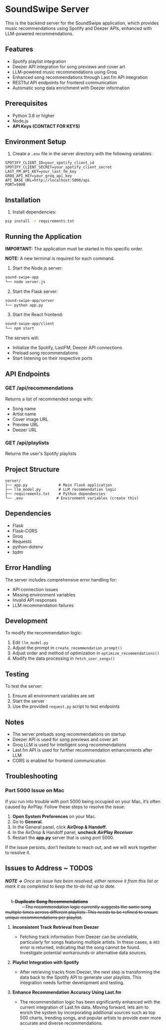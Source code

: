 # SoundSwipe Server 

This is the backend server for the SoundSwipe application, which provides music recommendations using Spotify and Deezer APIs, enhanced with LLM-powered recommendations.

## Features

- Spotify playlist integration
- Deezer API integration for song previews and cover art
- LLM-powered music recommendations using Groq
- Enhanced song recommendations through Last.fm API integration 
- RESTful API endpoints for frontend communication
- Automatic song data enrichment with Deezer information

## Prerequisites

- Python 3.8 or higher
- Node.js
- **API Keys (CONTACT FOR KEYS)**

## Environment Setup

1. Create a `.env` file in the server directory with the following variables:
```env
SPOTIFY_CLIENT_ID=your_spotify_client_id
SPOTIFY_CLIENT_SECRET=your_spotify_client_secret
LAST_FM_API_KEY=your_last_fm_key
GROQ_API_KEY=your_groq_api_key
API_BASE_URL=http://localhost:5000/api
PORT=5000
```

## Installation

1. Install dependencies:
```bash
pip install -r requirements.txt
```

## Running the Application

**IMPORTANT:** The application must be started in this specific order.

**NOTE:** A new terminal is required for each command.

1. Start the Node.js server:
```bash
sound-swipe-app
└── node server.js
```

2. Start the Flask server:
```bash
sound-swipe-app/server
└── python app.py
```

3. Start the React frontend:
```bash
sound-swipe-app/client
└── npm start
```

The servers will:
- Initialize the Spotify, LastFM, Deezer API connections
- Preload song recommendations
- Start listening on their respective ports

## API Endpoints

### GET /api/recommendations
Returns a list of recommended songs with:
- Song name
- Artist name
- Cover image URL
- Preview URL
- Deezer URL

### GET /api/playlists
Returns the user's Spotify playlists

## Project Structure

```
server/
├── app.py              # Main Flask application
├── llm_model.py        # LLM recommendation logic
├── requirements.txt    # Python dependencies
└── .env               # Environment variables (create this)
```

## Dependencies

- Flask
- Flask-CORS
- Groq
- Requests
- python-dotenv
- tqdm

## Error Handling

The server includes comprehensive error handling for:
- API connection issues
- Missing environment variables
- Invalid API responses
- LLM recommendation failures

## Development

To modify the recommendation logic:
1. Edit `llm_model.py`
2. Adjust the prompt in `create_recommendation_prompt()`
3. Adjust order and method of optimization in `optimize_recommendations()`
4. Modify the data processing in `fetch_user_songs()`

## Testing

To test the server:
1. Ensure all environment variables are set
2. Start the server
3. Use the provided `request.py` script to test endpoints

## Notes

- The server preloads song recommendations on startup
- Deezer API is used for song previews and cover art
- Groq LLM is used for intelligent song recommendations
- Last.fm API is used for further recommendation enhancements after LLM
- CORS is enabled for frontend communication 

## Troubleshooting

### Port 5000 Issue on Mac

If you run into trouble with port 5000 being occupied on your Mac, it’s often caused by AirPlay. Follow these steps to resolve the issue:

1. **Open System Preferences** on your Mac.
2. Go to **General**.
3. In the General panel, click **AirDrop & Handoff**. 
4. In the AirDrop & Handoff panel, **uncheck** ***AirPlay Receiver***.
4. Restart the **app.py** server that is using port 5000.

If the issue persists, don’t hesitate to reach out, and we will work together to resolve it.

## Issues to Address ~ TODOS
###### ***NOTE ->** Once an issue has been resolved, either remove it from this list or mark it as completed to keep the to-do list up to date.*

&emsp;  ~~1. **Duplicate Song Recommendations**~~  
&emsp; &emsp; &emsp;
 ~~- The recommendation logic currently suggests the same song multiple times across different playlists. This needs to be refined to ensure unique recommendations per playlist.~~

1. **Inconsistent Track Retrieval from Deezer**

   - Fetching track information from Deezer can be unreliable, particularly for songs featuring multiple artists. In these cases, a `403` error is returned, indicating that the song cannot be found. Investigate potential workarounds or alternative data sources.

2. **Playlist Integration with Spotify**
   - After retrieving tracks from Deezer, the next step is transforming the data back to the Spotify API to generate user playlists. This integration needs further development and testing.

3. **Enhance Recommendation Accuracy Using Last.fm** 
   - The recommendation logic has been significantly enhanced with the current integration of Last.fm data. Moving forward, lets aim to enrich the system by incorporating additional sources such as top 500 charts, trending songs, and popular artists to provide even more accurate and diverse recommendations.


